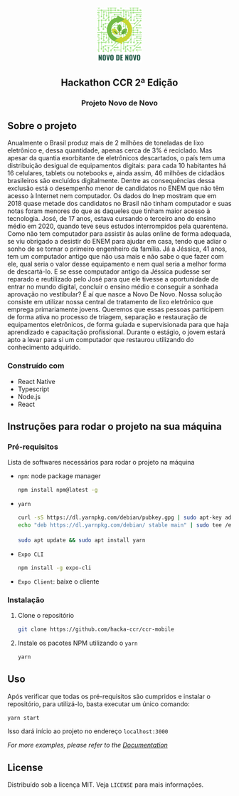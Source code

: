 <!-- PROJECT LOGO -->
<br />
<p align="center">
  <a href="https://github.com/othneildrew/Best-README-Template">
    <img src="assets/logo_ccr.png" alt="Logo" width=100>
  </a>

  <h2 align="center">Hackathon CCR 2ª Edição</h2>
  <h3 align="center">Projeto Novo de Novo</h3>

<!-- ABOUT THE PROJECT -->

## Sobre o projeto

Anualmente o Brasil produz mais de 2 milhões de toneladas de lixo eletrônico e, dessa quantidade, apenas cerca de 3% é reciclado. Mas apesar da quantia exorbitante de eletrônicos descartados, o país tem uma distribuição desigual de equipamentos digitais: para cada 10 habitantes há 16 celulares, tablets ou notebooks e, ainda assim, 46 milhões de cidadãos brasileiros são excluídos digitalmente.
Dentre as consequências dessa exclusão está o desempenho menor de candidatos no ENEM que não têm acesso à Internet nem computador. Os dados do Inep mostram que em 2018 quase metade dos candidatos no Brasil não tinham computador e suas notas foram menores do que as daqueles que tinham maior acesso à tecnologia.
José, de 17 anos, estava cursando o terceiro ano do ensino médio em 2020, quando teve seus estudos interrompidos pela quarentena. Como não tem computador para assistir às aulas online de forma adequada, se viu obrigado a desistir do ENEM para ajudar em casa, tendo que adiar o sonho de se tornar o primeiro engenheiro da família.
Já a Jéssica, 41 anos, tem um computador antigo que não usa mais e não sabe o que fazer com ele, qual seria o valor desse equipamento e nem qual seria a melhor forma de descartá-lo.
E se esse computador antigo da Jéssica pudesse ser reparado e reutilizado pelo José para que ele tivesse a oportunidade de entrar no mundo digital, concluir o ensino médio e conseguir a sonhada aprovação no vestibular?
É aí que nasce a Novo De Novo. Nossa solução consiste em utilizar nossa central de tratamento de lixo eletrônico que emprega primariamente jovens. Queremos que essas pessoas participem de forma ativa no processo de triagem, separação e restauração de equipamentos eletrônicos, de forma guiada e supervisionada para que haja aprendizado e capacitação profissional. Durante o estágio, o jovem estará apto a levar para si um computador que restaurou utilizando do conhecimento adquirido.

### Construído com

- React Native
- Typescript
- Node.js
- React

## Instruções para rodar o projeto na sua máquina

### Pré-requisitos

Lista de softwares necessários para rodar o projeto na máquina

- `npm`: node package manager
  ```sh
  npm install npm@latest -g
  ```
- `yarn`

  ```sh
  curl -sS https://dl.yarnpkg.com/debian/pubkey.gpg | sudo apt-key add -
  echo "deb https://dl.yarnpkg.com/debian/ stable main" | sudo tee /etc/apt/sources.list.d/yarn.list

  sudo apt update && sudo apt install yarn
  ```

- `Expo CLI`

  ```sh
  npm install -g expo-cli
  ```

- `Expo Client`: baixe o cliente

### Instalação

1. Clone o repositório
   ```sh
   git clone https://github.com/hacka-ccr/ccr-mobile
   ```
2. Instale os pacotes NPM utilizando o `yarn`
   ```sh
   yarn
   ```
   <!-- USAGE EXAMPLES -->

## Uso

Após verificar que todas os pré-requisitos são cumpridos e instalar o repositório, para utilizá-lo, basta executar um único comando:

```sh
yarn start
```

Isso dará início ao projeto no endereço `localhost:3000`

   <!-- USAGE EXAMPLES -->

_For more examples, please refer to the [Documentation](https://example.com)_

<!-- LICENSE -->

## License

Distribuído sob a licença MIT. Veja `LICENSE` para mais informações.
